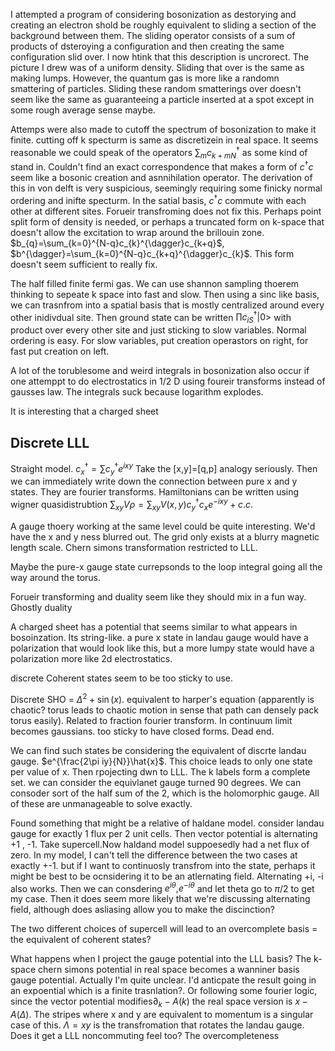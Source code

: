 I attempted a program of considering bosonization as destorying and
creating an electron shold be roughly equivalent to sliding a section of
the background between them. The sliding operator consists of a sum of
products of dsteroying a configuration and then creating the same
configuration slid over. I now htink that this description is uncrorect.
The picture I drew was of a uniform density. Sliding that over is the
same as making lumps. However, the quantum gas is more like a randomn
smattering of particles. Sliding these random smatterings over doesn't
seem like the same as guaranteeing a particle inserted at a spot except
in some rough average sense maybe.

Attemps were also made to cutoff the spectrum of bosonization to make it
finite. cutting off k specturm is same as discretizein in real space. It
seems reasonable we could speak of the operators
$\sum_{m}c_{k+mN}^{\dagger}$ as some kind of stand in. Couldn't find an
exact correspondence that makes a form of $c^{\dagger}c$ seem like a
bosonic creation and asnnihilation operator. The derivation of this in
von delft is very suspicious, seemingly requiring some finicky normal
ordering and inifte specturm. In the satial basis, $c^{\dagger}c$
commute with each other at different sites. Forueir transfroming does
not fix this. Perhaps point split form of density is needed, or perhaps
a truncated form on k-space that doesn't allow the excitation to wrap
around the brillouin zone.
$b_{q}=\sum_{k=0}^{N-q}c_{k}^{\dagger}c_{k+q}$,
$b^{\dagger}=\sum_{k=0}^{N-q}c_{k+q}^{\dagger}c_{k}$. This form doesn't
seem sufficient to really fix.

The half filled finite fermi gas. We can use shannon sampling thoerem
thinking to sepeate k space into fast and slow. Then using a sinc like
basis, we can trasnfrom into a spatial basis that is mostly centralized
around every other inidivdual site. Then ground state can be written
$\prod c_{iS}^{\dagger}|0>$ with product over every other site and just
sticking to slow variables. Normal ordering is easy. For slow variables,
put creation operastors on right, for fast put creation on left.

A lot of the torublesome and weird integrals in bosonization also occur
if one attemppt to do electrostatics in 1/2 D using foureir transforms
instead of gausses law. The integrals suck because logarithm explodes.

It is interesting that a charged sheet

Discrete LLL
------------

Straight model. $c_{x}^{\dagger}=\sum c_{y}^{\dagger}e^{ixy}$ Take the
\[x,y\]=\[q,p\] analogy seriously. Then we can immediately write down
the connection between pure x and y states. They are fourier transforms.
Hamiltonians can be written using wigner quasidistrubtion
$\sum_{xy}V\rho=\sum_{xy}V(x,y)c_{y}^{\dagger}c_{x}e^{-ixy}+c.c.$

A gauge thoery working at the same level could be quite interesting.
We'd have the x and y ness blurred out. The grid only exists at a blurry
magnetic length scale. Chern simons transformation restricted to LLL.

Maybe the pure-x gauge state currepsonds to the loop integral going all
the way around the torus.

Forueir transforming and duality seem like they should mix in a fun way.
Ghostly duality

A charged sheet has a potential that seems similar to what appears in
bosoinzation. Its string-like. a pure x state in landau gauge would have
a polarization that would look like this, but a more lumpy state would
have a polarization more like 2d electrostatics.

discrete Coherent states seem to be too sticky to use.

Discrete SHO = $\Delta^{2}+\sin(x)$. equivalent to harper's equation
(apparently is chaotic? torus leads to chaotic motion in sense that path
can densely pack torus easily). Related to fraction fourier transform.
In continuum limit becomes gaussians. too sticky to have closed forms.
Dead end.

We can find such states be considering the equivalent of discrte landau
gauge. $e^{\frac{2\pi iy}{N}}\hat{x}$. This choice leads to only one
state per value of x. Then rpojecting dwn to LLL. The k labels form a
complete set. we can consider the equivlanet gauge turned 90 degrees. We
can consoder sort of the half sum of the 2, which is the holomorphic
gauge. All of these are unmanageable to solve exactly.

Found something that might be a relative of haldane model. consider
landau gauge for exactly 1 flux per 2 unit cells. Then vector potential
is alternating +1 , -1. Take supercell.Now haldand model suppoesedly had
a net flux of zero. In my model, I can't tell the difference between the
two cases at exactly +-1. but if I want to continuosly transfrom into
the state, perhaps it might be best to be ocnsidering it to be an
atlernating field. Alternating +i, -i also works. Then we can consdering
$e^{i\theta},$$e^{-i\theta}$ and let theta go to $\pi/2$ to get my case.
Then it does seem more likely that we're discussing alternating field,
although does asliasing allow you to make the discinction?

The two different choices of supercell will lead to an overcomplete
basis = the equivalent of coherent states?

What happens when I project the gauge potential into the LLL basis? The
k-space chern simons potential in real space becomes a wanniner basis
gauge potential. Actually I'm quite unclear. I'd anticpate the result
going in an expoential which is a finite trasnlation?. Or following some
fourier logic, since the vector potential modifies$\partial_{k}-A(k)$
the real space version is $x-A(\Delta)$. The stripes where x and y are
equivalent to momentum is a singular case of this. $\Lambda=xy$ is the
transfromation that rotates the landau gauge. Does it get a LLL
noncommuting feel too? The overcompleteness
